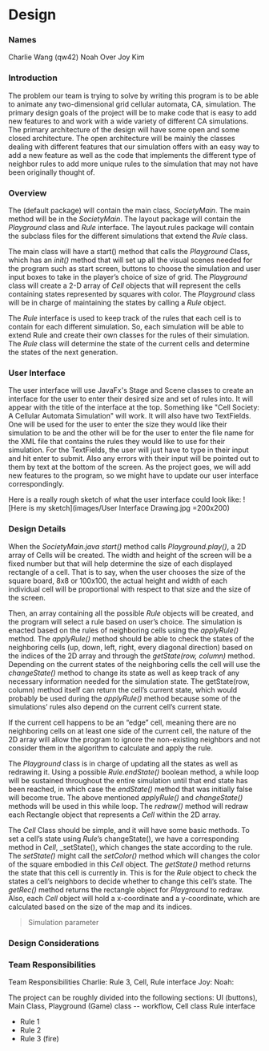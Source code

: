 Design
======

### Names

Charlie Wang (qw42)
Noah Over
Joy Kim

### Introduction

The problem our team is trying to solve by writing this program is to be able to animate any two-dimensional grid cellular automata, CA, simulation. The primary design goals of the project will be to make code that is easy to add new features to and work with a wide variety of different CA simulations. The primary architecture of the design will have some open and some closed architecture. The open architecture will be mainly the classes dealing with different features that our simulation offers with an easy way to add a new feature as well as the code that implements the different type of neighbor rules to add more unique rules to the simulation that may not have been originally thought of.

### Overview

The (default package) will contain the main class, _SocietyMain_. The main method will be in the _SocietyMain_. The layout package will contain the _Playground_ class and _Rule_ interface. The layout.rules package will contain the subclass files for the different simulations that extend the _Rule_ class.

The main class will have a start() method that calls the _Playground_ Class, which has an _init()_ method that will set up all the visual scenes needed for the program such as start screen, buttons to choose the simulation and user input boxes to take in the player’s choice of size of grid. The _Playground_ class will create a 2-D array of _Cell_ objects that will represent the cells containing states represented by squares with color. The _Playground_ class will be in charge of maintaining the states by calling a _Rule_ object. 

The _Rule_ interface is used to keep track of the rules that each cell is to contain for each different simulation. So, each simulation will be able to extend Rule and create their own classes for the rules of their simulation. The _Rule_ class will determine the state of the current cells and determine the states of the next generation. 


### User Interface

The user interface will use JavaFx's Stage and Scene classes to create an interface for the user to enter their desired size and set of rules into. It will appear with the title of the interface at the top. Something like "Cell Society: A Cellular Automata Simulation" will work. It will also have two TextFields. One will be used for the user to enter the size they would like their simulation to be and the other will be for the user to enter the file name for the XML file that contains the rules they would like to use for their simulation. For the TextFields, the user will just have to type in their input and hit enter to submit. Also any errors with their input will be pointed out to them by text at the bottom of the screen. As the project goes, we will add new features to the program, so we might have to update our user interface correspondingly.

Here is a really rough sketch of what the user interface could look like:
![Here is my sketch](images/User Interface Drawing.jpg =200x200)

### Design Details

When the _SocietyMain.java start()_ method calls _Playground.play()_, a 2D array of Cells will be created. The width and height of the screen will be a fixed number but that will help determine the size of each displayed rectangle of a cell. That is to say, when the user chooses the size of the square board, 8x8 or 100x100, the actual height and width of each individual cell will be proportional with respect to that size and the size of the screen.

Then, an array containing all the possible _Rule_ objects will be created, and the program will select a rule based on user’s choice. The simulation is enacted based on the rules of neighboring cells using the _applyRule()_ method. The _applyRule()_ method should be able to check the states of the neighboring cells (up, down, left, right, every diagonal direction) based on the indices of the 2D array and through the _getState(row, column)_ method. Depending on the current states of the neighboring cells the cell will use the _changeState()_ method to change its state as well as keep track of any necessary information needed for the simulation state. The getState(row, column) method itself can return the cell’s current state, which would probably be used during the _applyRule()_ method because some of the simulations’ rules also depend on the current cell’s current state.

If the current cell happens to be an “edge” cell, meaning there are no neighboring cells on at least one side of the current cell, the nature of the 2D array will allow the program to ignore the non-existing neighbors and not consider them in the algorithm to calculate and apply the rule.

The _Playground_ class is in charge of updating all the states as well as redrawing it. Using a possible _Rule.endState()_ boolean method, a while loop will be sustained throughout the entire simulation until that end state has been reached, in which case the _endState()_ method that was initially false will become true. The above mentioned _applyRule()_ and _changeState()_ methods will be used in this while loop. The _redraw()_ method will redraw each Rectangle object that represents a _Cell_ within the 2D array. 

The _Cell_ Class should be simple, and it will have some basic methods. To set a cell’s state using _Rule_’s changeState(), we have a corresponding method in _Cell_, _setState(), which changes the state according to the rule. The _setState()_ might call the _setColor()_ method which will changes the color of the square embodied in this _Cell_ object. The _getState()_ method returns the state that this cell is currently in. This is for the _Rule_ object to check the states a cell’s neighbors to decide whether to change this cell’s state. The _getRec()_ method returns the rectangle object for _Playground_  to redraw. Also, each _Cell_ object will hold a x-coordinate and a y-coordinate, which are calculated based on the size of the map and its indices.

> Simulation parameter 

### Design Considerations



### Team Responsibilities

Team Responsibilities 
Charlie: Rule 3, Cell, Rule interface
Joy: 
Noah: 

The project can be roughly divided into the following sections:
UI (buttons), Main Class, Playground (Game) class -- workflow, 
Cell class
Rule interface
* Rule 1
* Rule 2 
* Rule 3 (fire)


